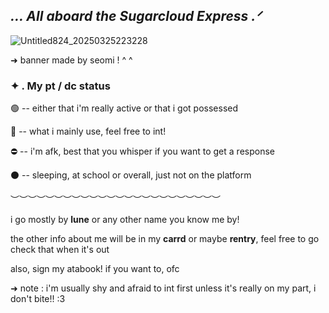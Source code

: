 ## ***...  All aboard the Sugarcloud Express .ᐟ***

![Untitled824_20250325223228](https://github.com/user-attachments/assets/1b478fd7-3b67-4d83-8202-d006754ef162)

➜  banner made by seomi !  ^ ^

### **✦     .      My pt / dc status**

🟢  --  either that i'm really active or that i got possessed

🌙  --  what i mainly use, feel free to int!

⛔️  --  i'm afk, best that you whisper if you want to get a response

⚫️  --  sleeping, at school or overall, just not on the platform

︶︶︶︶︶︶︶︶︶︶︶︶︶︶︶︶︶︶︶︶︶︶︶︶

i go mostly by __lune__ or any other name you know me by! 

the other info about me will be in my **carrd** or maybe **rentry**, feel free to go check that when it's out

also, sign my atabook! if you want to, ofc

➜  note : i'm usually shy and afraid to int first unless it's really on my part, i don't bite!! :3
